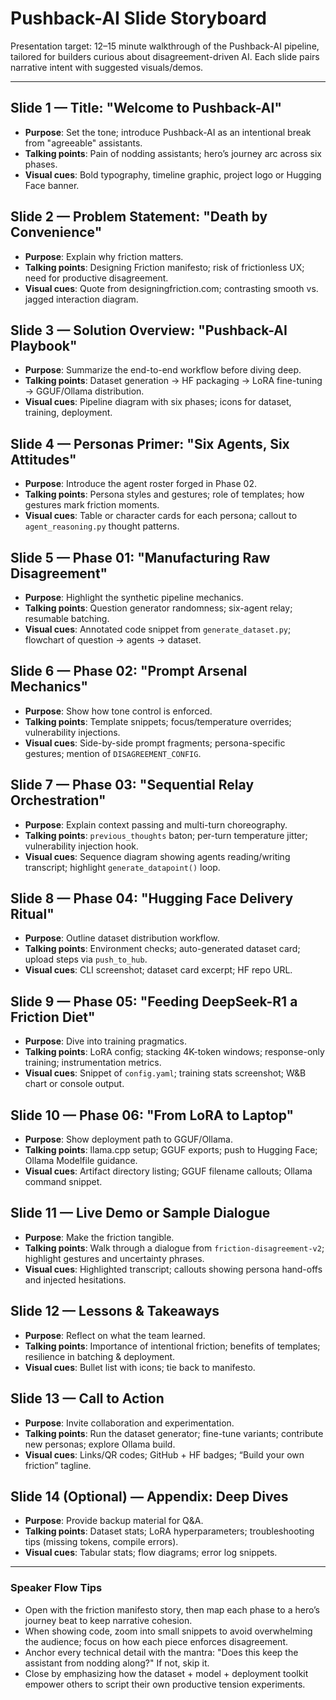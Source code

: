 # Pushback-AI Slide Storyboard

Presentation target: 12–15 minute walkthrough of the Pushback-AI pipeline, tailored for builders curious about disagreement-driven AI. Each slide pairs narrative intent with suggested visuals/demos.

---

## Slide 1 — Title: "Welcome to Pushback-AI"

- **Purpose**: Set the tone; introduce Pushback-AI as an intentional break from "agreeable" assistants.
- **Talking points**: Pain of nodding assistants; hero’s journey arc across six phases.
- **Visual cues**: Bold typography, timeline graphic, project logo or Hugging Face banner.

## Slide 2 — Problem Statement: "Death by Convenience"

- **Purpose**: Explain why friction matters.
- **Talking points**: Designing Friction manifesto; risk of frictionless UX; need for productive disagreement.
- **Visual cues**: Quote from designingfriction.com; contrasting smooth vs. jagged interaction diagram.

## Slide 3 — Solution Overview: "Pushback-AI Playbook"

- **Purpose**: Summarize the end-to-end workflow before diving deep.
- **Talking points**: Dataset generation → HF packaging → LoRA fine-tuning → GGUF/Ollama distribution.
- **Visual cues**: Pipeline diagram with six phases; icons for dataset, training, deployment.

## Slide 4 — Personas Primer: "Six Agents, Six Attitudes"

- **Purpose**: Introduce the agent roster forged in Phase 02.
- **Talking points**: Persona styles and gestures; role of templates; how gestures mark friction moments.
- **Visual cues**: Table or character cards for each persona; callout to `agent_reasoning.py` thought patterns.

## Slide 5 — Phase 01: "Manufacturing Raw Disagreement"

- **Purpose**: Highlight the synthetic pipeline mechanics.
- **Talking points**: Question generator randomness; six-agent relay; resumable batching.
- **Visual cues**: Annotated code snippet from `generate_dataset.py`; flowchart of question → agents → dataset.

## Slide 6 — Phase 02: "Prompt Arsenal Mechanics"

- **Purpose**: Show how tone control is enforced.
- **Talking points**: Template snippets; focus/temperature overrides; vulnerability injections.
- **Visual cues**: Side-by-side prompt fragments; persona-specific gestures; mention of `DISAGREEMENT_CONFIG`.

## Slide 7 — Phase 03: "Sequential Relay Orchestration"

- **Purpose**: Explain context passing and multi-turn choreography.
- **Talking points**: `previous_thoughts` baton; per-turn temperature jitter; vulnerability injection hook.
- **Visual cues**: Sequence diagram showing agents reading/writing transcript; highlight `generate_datapoint()` loop.

## Slide 8 — Phase 04: "Hugging Face Delivery Ritual"

- **Purpose**: Outline dataset distribution workflow.
- **Talking points**: Environment checks; auto-generated dataset card; upload steps via `push_to_hub`.
- **Visual cues**: CLI screenshot; dataset card excerpt; HF repo URL.

## Slide 9 — Phase 05: "Feeding DeepSeek-R1 a Friction Diet"

- **Purpose**: Dive into training pragmatics.
- **Talking points**: LoRA config; stacking 4K-token windows; response-only training; instrumentation metrics.
- **Visual cues**: Snippet of `config.yaml`; training stats screenshot; W&B chart or console output.

## Slide 10 — Phase 06: "From LoRA to Laptop"

- **Purpose**: Show deployment path to GGUF/Ollama.
- **Talking points**: llama.cpp setup; GGUF exports; push to Hugging Face; Ollama Modelfile guidance.
- **Visual cues**: Artifact directory listing; GGUF filename callouts; Ollama command snippet.

## Slide 11 — Live Demo or Sample Dialogue

- **Purpose**: Make the friction tangible.
- **Talking points**: Walk through a dialogue from `friction-disagreement-v2`; highlight gestures and uncertainty phrases.
- **Visual cues**: Highlighted transcript; callouts showing persona hand-offs and injected hesitations.

## Slide 12 — Lessons & Takeaways

- **Purpose**: Reflect on what the team learned.
- **Talking points**: Importance of intentional friction; benefits of templates; resilience in batching & deployment.
- **Visual cues**: Bullet list with icons; tie back to manifesto.

## Slide 13 — Call to Action

- **Purpose**: Invite collaboration and experimentation.
- **Talking points**: Run the dataset generator; fine-tune variants; contribute new personas; explore Ollama build.
- **Visual cues**: Links/QR codes; GitHub + HF badges; “Build your own friction” tagline.

## Slide 14 (Optional) — Appendix: Deep Dives

- **Purpose**: Provide backup material for Q&A.
- **Talking points**: Dataset stats; LoRA hyperparameters; troubleshooting tips (missing tokens, compile errors).
- **Visual cues**: Tabular stats; flow diagrams; error log snippets.

---

### Speaker Flow Tips

- Open with the friction manifesto story, then map each phase to a hero’s journey beat to keep narrative cohesion.
- When showing code, zoom into small snippets to avoid overwhelming the audience; focus on how each piece enforces disagreement.
- Anchor every technical detail with the mantra: "Does this keep the assistant from nodding along?" If not, skip it.
- Close by emphasizing how the dataset + model + deployment toolkit empower others to script their own productive tension experiments.
